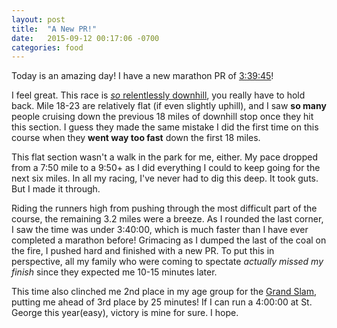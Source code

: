 ```yaml
---
layout: post
title:  "A New PR!"
date:   2015-09-12 00:17:06 -0700
categories: food
---
```

Today is an amazing day! I have a new marathon PR of [3:39:45](https://www.runrevel.com/bcm/results?pk=1481335)!

I feel great. This race is [_so_ relentlessly downhill](https://www.runrevel.com/bcm/course), you really have to hold back. Mile 18-23 are relatively flat (if even slightly uphill), and I saw **so many** people cruising down the previous 18 miles of downhill stop once they hit this section. I guess they made the same mistake I did the first time on this course when they **went way too fast** down the first 18 miles.

This flat section wasn't a walk in the park for me, either. My pace dropped from a 7:50 mile to a 9:50+ as I did everything I could to keep going for the next six miles. In all my racing, I've never had to dig this deep. It took guts. But I made it through.

Riding the runners high from pushing through the most difficult part of the course, the remaining 3.2 miles were a breeze. As I rounded the last corner, I saw the time was under 3:40:00, which is much faster than I have ever completed a marathon before! Grimacing as I dumped the last of the coal on the fire, I pushed hard and finished with a new PR. To put this in perspective, all my family who were coming to spectate _actually missed my finish_ since they expected me 10-15 minutes later.

This time also clinched me 2nd place in my age group for the [Grand Slam](https://en.wikipedia.org/wiki/Utah_Grand_Slam), putting me ahead of 3rd place by 25 minutes! If I can run a 4:00:00 at St. George this year(easy), victory is mine for sure. I hope.
